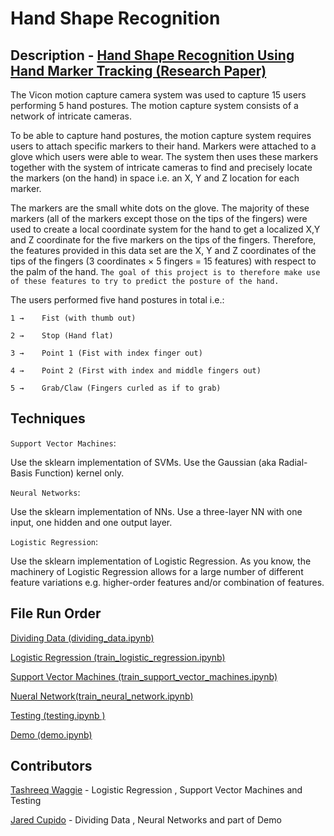 # Hand Shape Recognition
## Description - [Hand Shape Recognition Using Hand Marker Tracking (Research Paper)](https://digitalcommons.latech.edu/cgi/viewcontent.cgi?article=1048&context=dissertations)
The Vicon motion capture camera system was used to capture 15 users performing 5 hand postures. The motion capture system consists of a network of intricate cameras. 

To be able to capture hand postures, the motion capture system requires users to attach specific markers to their hand. Markers were attached to a glove which users were able to wear. The system then uses these markers together with the system of intricate cameras to find and precisely locate the markers (on the hand) in space i.e. an X, Y and Z location for each marker.

The markers are the small white dots on the glove. The majority of these markers (all of the markers except those on the tips of the fingers) were used to create a local coordinate system for the hand to get a localized X,Y and Z coordinate for the five markers on the tips of the fingers. Therefore, the features provided in this data set are the X, Y and Z coordinates of the tips of the fingers (3 coordinates × 5 fingers = 15 features) with respect to the palm of the hand. `The goal of this project is to therefore make use of these features to try to predict the posture of the hand.`

The users performed five hand postures in total i.e.:

`1 → 	Fist (with thumb out)`

`2 → 	Stop (Hand flat)`

`3 → 	Point 1 (Fist with index finger out)`

`4 → 	Point 2 (First with index and middle fingers out)`

`5 → 	Grab/Claw (Fingers curled as if to grab)`

## Techniques

`Support Vector Machines`:

Use the sklearn implementation of SVMs. Use the Gaussian (aka Radial-Basis Function) kernel only.

`Neural Networks`:

Use the sklearn implementation of NNs. Use a three-layer NN with one input, one hidden and one output layer.

`Logistic Regression`:

Use the sklearn implementation of Logistic Regression. As you know, the machinery of Logistic Regression allows for a large number of different feature variations e.g. higher-order features and/or combination of features. 

## File Run Order
[Dividing Data (dividing_data.ipynb)](https://github.com/MTashreeqWaggie/Hand-Shape-Recognition/blob/main/Dividing%20Data/dividing_data.ipynb)

[Logistic Regression (train_logistic_regression.ipynb)](https://github.com/MTashreeqWaggie/Hand-Shape-Recognition/blob/main/train_logistic_regression.ipynb)

[Support Vector Machines (train_support_vector_machines.ipynb)](https://github.com/MTashreeqWaggie/Hand-Shape-Recognition/blob/main/train_support_vector_machines.ipynb)

[Nueral Network(train_neural_network.ipynb)](https://github.com/MTashreeqWaggie/Hand-Shape-Recognition/blob/main/train_neural_network.ipynb)

[Testing (testing.ipynb )](https://github.com/MTashreeqWaggie/Hand-Shape-Recognition/blob/main/testing.ipynb)

[Demo (demo.ipynb)](https://github.com/MTashreeqWaggie/Hand-Shape-Recognition/blob/main/demo.ipynb)

## Contributors

[Tashreeq Waggie]() - Logistic Regression , Support Vector Machines and Testing 

[Jared Cupido]() - Dividing Data , Neural Networks and part of Demo
